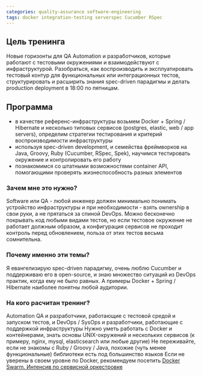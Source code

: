 ```yaml
---
categories: quality-assurance software-engineering
tags: docker integration-testing serverspec Cucumber RSpec
---
```

## Цель тренинга
Новые горизонты для QA Automation и разработчиков, которые работают с тестовыми окружениями и взаимодействуют с инфраструктурой. Разобраться, как воспроизводить и эксплуатировать тестовый контур для функциональных или интеграционных тестов, структурировать и расширить знания spec-driven парадигмы и делать production deployment в 18:00 по пятницам.

## Программа
- в качестве референс-инфраструктуры возьмем Docker + Spring / Hibernate и несколько типовых сервисов (postgres, elastic, web / app servers), определим стратегии тестирования и критерий воспроизводимости инфраструктуры
- используя spec-driven development, и семейства фреймворков на Java, Groovy, Ruby (Cucumber, RSpec, Spek), научимся тестировать окружение и контролировать его работу
- познакомимся со штатными возможностями container API, помогающими проверять жизнеспособность разных элементов  

### Зачем мне это нужно?
Software или QA - любой инженер должен минимально понимать устройство инфраструктуры и при необходимости - взять ownership в свои руки, а не прятаться за спиной DevOps. Можно бесконечно покрывать код любыми видами тестов, но если тестовое окружение не работает должным образом, а конфигурация сервисов не проходит контроль перед обновлением, польза от этих тестов весьма сомнительна.

### Почему именно эти темы?
Я евангелизирую spec-driven парадигму, очень люблю Cucumber и поддерживаю его в open-source, и знаю множество ситуаций из DevOps практик, когда ему не было равных. А примеры Docker + Spring / Hibernate наиболее понятны любой аудитории.

### На кого расчитан тренинг?
Automation QA и разработчики, работающие с тестовой средой и запуском тестов, и DevOps / SysOps и разработчики, работающие с поддержкой инфраструктуры
Нужно уметь работать с Docker и контейнерами, знать основы UNIX-окружений и нескольких сервисов (к примеру, nginx, mysql, elasticsearch или любые другие)
Не переживайте, если не знакомы с Ruby / Groovy / Java, похожие (чуть менее функциональные) библиотеки есть под большинство языков
Если не уверены в своем уровне по Docker, рекомендуем посетить [Docker Swarm. Интенсив по сервисной оркестровке](/trainings/do-001/)
